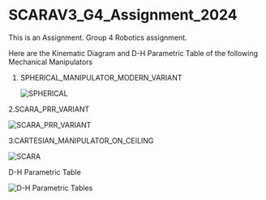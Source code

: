 # SCARAV3_G4_Assignment_2024
This is an Assignment.
Group 4 Robotics assignment.

Here are the Kinematic Diagram and D-H Parametric Table of the following Mechanical Manipulators

1. SPHERICAL_MANIPULATOR_MODERN_VARIANT
   
   ![SPHERICAL](https://github.com/chrstnmrys/SCARAV3_G4_Assignment_2024/assets/157685794/5a809d63-5844-46d0-ac0c-15303bf1acc5)

2.SCARA_PRR_VARIANT
   
   ![SCARA_PRR_VARIANT](https://github.com/chrstnmrys/SCARAV3_G4_Assignment_2024/assets/157685794/cd19602e-a170-4a45-9492-729b9de496a3)

3.CARTESIAN_MANIPULATOR_ON_CEILING
   
   ![SCARA](https://github.com/chrstnmrys/SCARAV3_G4_Assignment_2024/assets/157685794/0c14deff-1e19-4122-9fe9-b36349a9d1e4)


   D-H Parametric Table
   
   ![D-H Parametric Tables](https://github.com/chrstnmrys/SCARAV3_G4_Assignment_2024/assets/157685794/6f5a0a12-fefd-4b75-9d0c-11ccecd58563)


